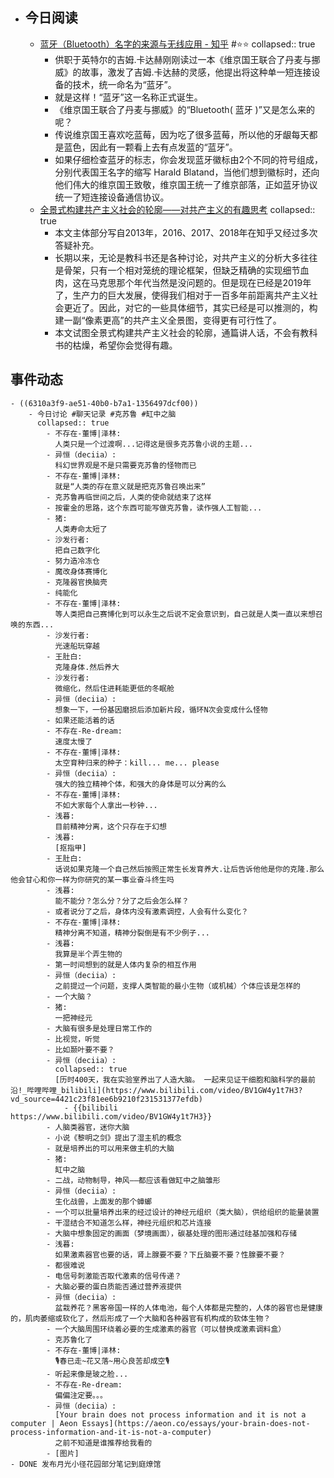 - ## 今日阅读
	- [蓝牙（Bluetooth）名字的来源与无线应用 - 知乎](https://zhuanlan.zhihu.com/p/367012231) #⭐️⭐️
	  collapsed:: true
		- 供职于英特尔的吉姆.卡达赫刚刚读过一本《维京国王联合了丹麦与挪威》的故事，激发了吉姆.卡达赫的灵感，他提出将这种单一短连接设备的技术，统一命名为“蓝牙”。
		- 就是这样！“蓝牙”这一名称正式诞生。
		- 《维京国王联合了丹麦与挪威》的“Bluetooth( 蓝牙 )”又是怎么来的呢？
		- 传说维京国王喜欢吃蓝莓，因为吃了很多蓝莓，所以他的牙龈每天都是蓝色，因此有一颗看上去有点发蓝的“蓝牙”。
		- 如果仔细检查蓝牙的标志，你会发现蓝牙徽标由2个不同的符号组成，分别代表国王名字的缩写 Harald Blatand，当他们想到徽标时，还向他们伟大的维京国王致敬，维京国王统一了维京部落，正如蓝牙协议统一了短连接设备通信协议。
	- [全景式构建共产主义社会的轮廓——对共产主义的有趣思考](https://weibo.com/ttarticle/x/m/show/id/2309404327246188931313?_wb_client_=1)
	  collapsed:: true
		- 本文主体部分写自2013年，2016、2017、2018年在知乎又经过多次答疑补充。
		- 长期以来，无论是教科书还是各种讨论，对共产主义的分析大多往往是骨架，只有一个相对笼统的理论框架，但缺乏精确的实现细节血肉，这在马克思那个年代当然是没问题的。但是现在已经是2019年了，生产力的巨大发展，使得我们相对于一百多年前距离共产主义社会更近了。因此，对它的一些具体细节，其实已经是可以推测的，构建一副“像素更高”的共产主义全景图，变得更有可行性了。
		- 本文试图全景式构建共产主义社会的轮廓，通篇讲人话，不会有教科书的枯燥，希望你会觉得有趣。
## 事件动态
	- ((6310a3f9-ae51-40b0-b7a1-1356497dcf00))
		- 今日讨论 #聊天记录 #克苏鲁 #缸中之脑
		  collapsed:: true
			- 不存在-董博|泽林:
			  人类只是一个过渡啊...记得这是很多克苏鲁小说的主题...
			- 异恒（deciia）:
			  科幻世界观是不是只需要克苏鲁的怪物而已
			- 不存在-董博|泽林:
			  就是“人类的存在意义就是把克苏鲁召唤出来”
			- 克苏鲁再临世间之后，人类的使命就结束了这样
			- 按霍金的思路，这个东西可能写做克苏鲁，读作强人工智能...
			- 猪:
			  人类寿命太短了
			- 沙发行者:
			  把自己数字化
			- 努力造冷冻仓
			- 魔改身体赛博化
			- 克隆器官换脑壳
			- 纯能化
			- 不存在-董博|泽林:
			  等人类把自己赛博化到可以永生之后说不定会意识到，自己就是人类一直以来想召唤的东西...
			- 沙发行者:
			  光速船玩穿越
			- 王肚白:
			  克隆身体.然后养大
			- 沙发行者:
			  微缩化，然后住进耗能更低的冬眠舱
			- 异恒（deciia）:
			  想象一下，一份基因磨损后添加新片段，循环N次会变成什么怪物
			- 如果还能活着的话
			- 不存在-Re-dream:
			  速度太慢了
			- 不存在-董博|泽林:
			  太空育种归来的种子：kill... me... please
			- 异恒（deciia）:
			  强大的独立精神个体，和强大的身体是可以分离的么
			- 不存在-董博|泽林:
			  不如大家每个人拿出一秒钟...
			- 浅暮:
			  目前精神分离，这个只存在于幻想
			- 浅暮:
			  [抠指甲]
			- 王肚白:
			  话说如果克隆一个自己然后按照正常生长发育养大.让后告诉他他是你的克隆.那么他会甘心和你一样为你研究的某一事业奋斗终生吗
			- 浅暮:
			  能不能分？怎么分？分了之后会怎么样？
			- 或者说分了之后，身体内没有激素调控，人会有什么变化？
			- 不存在-董博|泽林:
			  精神分离不知道，精神分裂倒是有不少例子...
			- 浅暮:
			  我算是半个弄生物的
			- 第一时间想到的就是人体内复杂的相互作用
			- 异恒（deciia）:
			  之前提过一个问题，支撑人类智能的最小生物（或机械）个体应该是怎样的
			- 一个大脑？
			- 猪:
			  一把神经元
			- 大脑有很多是处理日常工作的
			- 比视觉，听觉
			- 比如颞叶要不要？
			- 异恒（deciia）:
			  collapsed:: true
			  [历时400天，我在实验室养出了人造大脑。 一起来见证干细胞和脑科学的最前沿!_哔哩哔哩_bilibili](https://www.bilibili.com/video/BV1GW4y1t7H3?vd_source=4421c23f81ee6b9210f231531377efdb)
				- {{bilibili  https://www.bilibili.com/video/BV1GW4y1t7H3}}
			- 人脑类器官，迷你大脑
			- 小说《黎明之剑》提出了湿主机的概念
			- 就是培养出的可以用来做主机的大脑
			- 猪:
			  缸中之脑
			- 二战，动物制导，神风——都应该看做缸中之脑雏形
			- 异恒（deciia）:
			  生化战兽，上面发的那个蟑螂
			- 一个可以批量培养出来的经过设计的神经元组织（类大脑），供给组织的能量装置
			- 干湿结合不知道怎么样，神经元组织和芯片连接
			- 大脑中想象固定的画面（梦境画面），碳基处理的图形通过硅基加强和存储
			- 浅暮:
			  如果激素器官也要的话，肾上腺要不要？下丘脑要不要？性腺要不要？
			- 都很难说
			- 电信号刺激能否取代激素的信号传递？
			- 大脑必要的蛋白质能否通过营养液提供
			- 异恒（deciia）:
			  盆栽养花？黑客帝国一样的人体电池，每个人体都是完整的，人体的器官也是健康的，肌肉萎缩或软化了，然后形成了一个大脑和各种器官有机构成的软体生物？
			- 一个大脑周围环绕着必要的生成激素的器官（可以替换成激素调料盒）
			- 克苏鲁化了
			- 不存在-董博|泽林:
			  🎙️春已走~花又落~用心良苦却成空🎙️
			- 听起来像是玻之脸...
			- 不存在-Re-dream:
			  偏偏注定要。。。
			- 异恒（deciia）:
			  [Your brain does not process information and it is not a computer | Aeon Essays](https://aeon.co/essays/your-brain-does-not-process-information-and-it-is-not-a-computer)
			  之前不知道是谁推荐给我看的
			- [图片]
	- DONE 发布月光小径花园部分笔记到庭燎馆